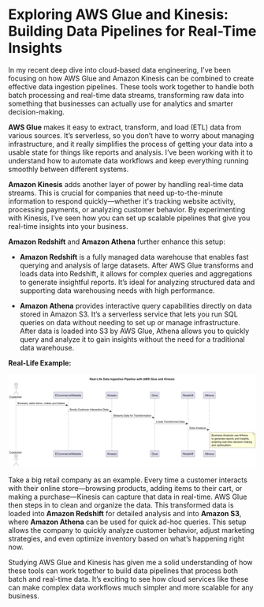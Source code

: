 # Exploring AWS Glue and Kinesis: Building Data Pipelines for Real-Time Insights

In my recent deep dive into cloud-based data engineering, I've been focusing on how AWS Glue and Amazon Kinesis can be combined to create effective data ingestion pipelines. These tools work together to handle both batch processing and real-time data streams, transforming raw data into something that businesses can actually use for analytics and smarter decision-making.

**AWS Glue** makes it easy to extract, transform, and load (ETL) data from various sources. It’s serverless, so you don’t have to worry about managing infrastructure, and it really simplifies the process of getting your data into a usable state for things like reports and analysis. I’ve been working with it to understand how to automate data workflows and keep everything running smoothly between different systems.

**Amazon Kinesis** adds another layer of power by handling real-time data streams. This is crucial for companies that need up-to-the-minute information to respond quickly—whether it's tracking website activity, processing payments, or analyzing customer behavior. By experimenting with Kinesis, I’ve seen how you can set up scalable pipelines that give you real-time insights into your business.

**Amazon Redshift** and **Amazon Athena** further enhance this setup:

- **Amazon Redshift** is a fully managed data warehouse that enables fast querying and analysis of large datasets. After AWS Glue transforms and loads data into Redshift, it allows for complex queries and aggregations to generate insightful reports. It’s ideal for analyzing structured data and supporting data warehousing needs with high performance.

- **Amazon Athena** provides interactive query capabilities directly on data stored in Amazon S3. It’s a serverless service that lets you run SQL queries on data without needing to set up or manage infrastructure. After data is loaded into S3 by AWS Glue, Athena allows you to quickly query and analyze it to gain insights without the need for a traditional data warehouse.

**Real-Life Example:**

![img.png](architecture.png)

Take a big retail company as an example. Every time a customer interacts with their online store—browsing products, adding items to their cart, or making a purchase—Kinesis can capture that data in real-time. AWS Glue then steps in to clean and organize the data. This transformed data is loaded into **Amazon Redshift** for detailed analysis and into **Amazon S3**, where **Amazon Athena** can be used for quick ad-hoc queries. This setup allows the company to quickly analyze customer behavior, adjust marketing strategies, and even optimize inventory based on what’s happening right now.

Studying AWS Glue and Kinesis has given me a solid understanding of how these tools can work together to build data pipelines that process both batch and real-time data. It’s exciting to see how cloud services like these can make complex data workflows much simpler and more scalable for any business.

